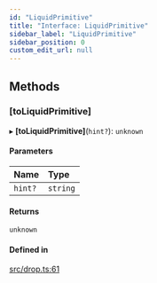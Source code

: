 ```yaml
---
id: "LiquidPrimitive"
title: "Interface: LiquidPrimitive"
sidebar_label: "LiquidPrimitive"
sidebar_position: 0
custom_edit_url: null
---
```


## Methods

### [toLiquidPrimitive]

▸ **[toLiquidPrimitive]**(`hint?`): `unknown`

#### Parameters

| Name | Type |
| :------ | :------ |
| `hint?` | `string` |

#### Returns

`unknown`

#### Defined in

[src/drop.ts:61](https://github.com/jg-rp/liquidscript/blob/6bed77c/src/drop.ts#L61)
